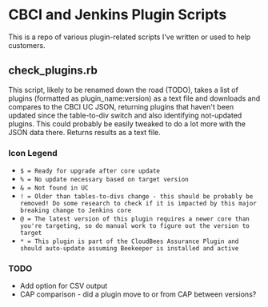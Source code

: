 # CBCI and Jenkins Plugin Scripts
This is a repo of various plugin-related scripts I've written or used to help customers.

## check_plugins.rb
This script, likely to be renamed down the road (TODO), takes a list of plugins (formatted as plugin_name:version) as a text file and downloads and compares to the CBCI UC JSON, returning plugins that haven't been updated since the table-to-div switch and also identifying not-updated plugins. This could probably be easily tweaked to do a lot more with the JSON data there. Returns results as a text file.

### Icon Legend
* `$ = Ready for upgrade after core update`
* `% = No update necessary based on target version`
* `& = Not found in UC`
* `! = Older than tables-to-divs change - this should be probably be removed! Do some research to check if it is impacted by this major breaking change to Jenkins core`
* `@ = The latest version of this plugin requires a newer core than you're targeting, so do manual work to figure out the version to target`
* `* = This plugin is part of the CloudBees Assurance Plugin and should auto-update assuming Beekeeper is installed and active`

### TODO
* Add option for CSV output
* CAP comparison - did a plugin move to or from CAP between versions?
